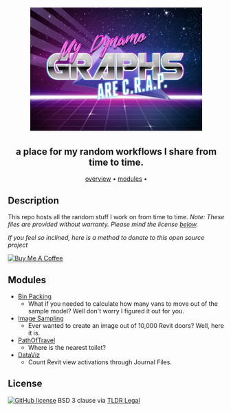 <h1 align="center">
  <br>
  <img src="https://github.com/johnpierson/RandomGraphs/blob/master/resources/dynamoGraphsCrap.png" alt="Workflows" width="400">
</h1>

<h2 align="center">a place for my random workflows I share from time to time.</h2>
<p align="center">
  <a href="#description">overview</a> •
  <a href="#modules">modules</a> •
</p>


## Description
This repo hosts all the random stuff I work on from time to time. _Note: These files are provided without warranty. Please mind the license [below](#license)._

 _If you feel so inclined, here is a method to donate to this open source project_

 <a href="https://www.buymeacoffee.com/j0hnp" target="_blank"><img src="https://www.buymeacoffee.com/assets/img/custom_images/orange_img.png" alt="Buy Me A Coffee" style="height: 41px !important;width: 174px !important;box-shadow: 0px 3px 2px 0px rgba(190, 190, 190, 0.5) !important;-webkit-box-shadow: 0px 3px 2px 0px rgba(190, 190, 190, 0.5) !important;" ></a>

## Modules
* [Bin Packing](https://github.com/johnpierson/RandomGraphs/tree/master/modules/BinPacking)
  - What if you needed to calculate how many vans to move out of the sample model? Well don't worry I figured it out for you.
* [Image Sampling](https://github.com/johnpierson/RandomGraphs/tree/master/modules/ImageSampling)
  - Ever wanted to create an image out of 10,000 Revit doors? Well, here it is.
* [PathOfTravel](https://github.com/johnpierson/RandomGraphs/tree/master/modules/PathOfTravel)
  - Where is the nearest toilet?
* [DataViz](https://github.com/johnpierson/RandomGraphs/tree/master/modules/DataViz)
  - Count Revit view activations through Journal Files.

## License 
[![GitHub license](https://img.shields.io/github/license/johnpierson/RhythmForDynamo)](https://github.com/johnpierson/RhythmForDynamo/blob/master/LICENSE)
BSD 3 clause via [TLDR Legal](https://tldrlegal.com/license/bsd-3-clause-license-(revised))
